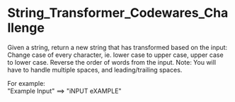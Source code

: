 # String_Transformer_Codewares_Challenge
Given a string, return a new string that has transformed based on the input:
<br>
Change case of every character, ie. lower case to upper case, upper case to lower case.
Reverse the order of words from the input.
Note: You will have to handle multiple spaces, and leading/trailing spaces.

For example:
<br>
"Example Input" ==> "iNPUT eXAMPLE"
